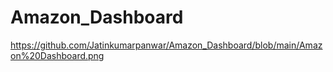 # Amazon_Dashboard

https://github.com/Jatinkumarpanwar/Amazon_Dashboard/blob/main/Amazon%20Dashboard.png
